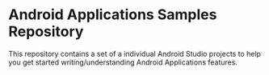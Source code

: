 # Android Applications Samples Repository
This repository contains a set of a individual Android Studio projects to help you get started writing/understanding Android Applications features.
